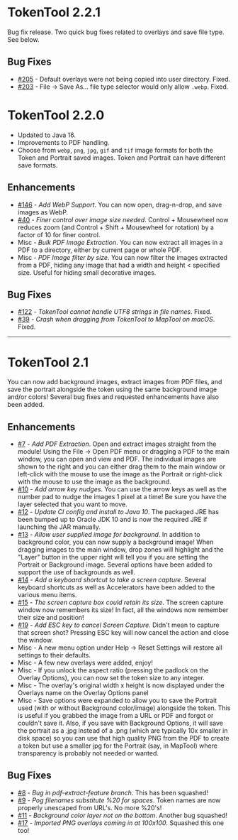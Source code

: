TokenTool 2.2.1
=====
Bug fix release.  Two quick bug fixes related to overlays and save file type.  See below.

Bug Fixes
-----
* [#205][i205] - Default overlays were not being copied into user directory. Fixed.
* [#203][i203] - File -> Save As... file type selector would only allow `.webp`. Fixed.

[i205]: https://github.com/RPTools/TokenTool/issues/205
[i203]: https://github.com/RPTools/TokenTool/issues/203

TokenTool 2.2.0
=====
- Updated to Java 16.
- Improvements to PDF handling.
- Choose from `webp`, `png`, `jpg`, `gif` and `tif` image formats for both the Token and Portrait saved images. Token and Portrait can have different save formats. 

Enhancements
-----
* [#146][i146] - *Add WebP Support*. You can now open, drag-n-drop, and save images as WebP.
* [#40][i40] - *Finer control over image size needed*. Control + Mousewheel now reduces zoom (and Control + Shift + Mousewheel for rotation) by a factor of 10 for finer control.
* Misc - *Bulk PDF Image Extraction*. You can now extract all images in a PDF to a directory, either by current page or whole PDF.
* Misc - *PDF Image filter by size*. You can now filter the images extracted from a PDF, hiding any image that had a width and height < specified size. Useful for hiding small decorative images.


Bug Fixes
-----
* [#122][i122] - *TokenTool cannot handle UTF8 strings in file names*. Fixed.
* [#39][i39] - *Crash when dragging from TokenTool to MapTool on macOS*. Fixed.

[i146]: https://github.com/RPTools/TokenTool/issues/146
[i122]: https://github.com/RPTools/TokenTool/issues/122
[i40]: https://github.com/RPTools/TokenTool/issues/40
[i39]: https://github.com/RPTools/TokenTool/issues/39

---

TokenTool 2.1
=====
You can now add background images, extract images from PDF files, and save the portrait alongside the token using the same background image and/or colors!  Several bug fixes and requested enhancements have also been added. 


Enhancements
-----
* [#7][i7] - *Add PDF Extraction*. Open and extract images straight from the module! Using the File -> Open PDF menu or dragging a PDF to the main window, you can open and view and PDF. The individual images are shown to the right and you can either drag them to the main window or left-click with the mouse to use the image as the Portrait or right-click with the mouse to use the image as the background.
* [#10][i10] - *Add arrow key nudges*. You can use the arrow keys as well as the number pad to nudge the images 1 pixel at a time! Be sure you have the layer selected that you want to move.
* [#12][i12] - *Update CI config and install to Java 10*. The packaged JRE has been bumped up to Oracle JDK 10 and is now the required JRE if launching the JAR manually. 
* [#13][i13] - *Allow user supplied image for background*. In addition to background color, you can now supply a background image! When dragging images to the main window, drop zones will highlight and the "Layer" button in the upper right will tell you if you are setting the Portrait or Background image. Several options have been added to support the use of backgrounds as well.
* [#14][i14] - *Add a keyboard shortcut to take a screen capture*.  Several keyboard shortcuts as well as Accelerators have been added to the various menu items.
* [#15][i15] - *The screen capture box could retain its size*. The screen capture window now remembers its size! In fact, all the windows now remember their size and position!
* [#19][i19] - *Add ESC key to cancel Screen Capture*. Didn't mean to capture that screen shot? Pressing ESC key will now cancel the action and close the window.
* Misc - A new menu option under Help -> Reset Settings will restore all settings to their defaults.
* Misc - A few new overlays were added, enjoy!
* Misc - If you unlock the aspect ratio (pressing the padlock on the Overlay Options), you can now set the token size to any integer.
* Misc - The overlay's original width x height is now displayed under the Overlays name on the Overlay Options panel
* Misc - Save options were expanded to allow you to save the Portrait used (with or without Background color/image) alongside the token. This is useful if you grabbed the image from a URL or PDF and forgot or couldn't save it. Also, if you save with Background Options, it will save the portrait as a .jpg instead of a .png (which are typically 10x smaller in disk space) so you can use that high quality PNG from the PDF to create a token but use a smaller jpg for the Portrait (say, in MapTool) where transparency is probably not needed or wanted.


Bug Fixes
-----
* [#8][i8] - *Bug in pdf-extract-feature branch*. This has been squashed!
* [#9][i9] - *Pog filenames substitute %20 for spaces*. Token names are now properly unescaped from URL's. No more %20's!
* [#11][i11] - *Background color layer not on the bottom*. Another bug squashed!
* [#17][i17] - *Imported PNG overlays coming in at 100x100*. Squashed this one too!


[i7]: https://github.com/JamzTheMan/TokenTool/issues/7
[i8]: https://github.com/JamzTheMan/TokenTool/issues/8
[i9]: https://github.com/JamzTheMan/TokenTool/issues/9
[i10]: https://github.com/JamzTheMan/TokenTool/issues/10
[i11]: https://github.com/JamzTheMan/TokenTool/issues/11
[i12]: https://github.com/JamzTheMan/TokenTool/issues/12
[i13]: https://github.com/JamzTheMan/TokenTool/issues/13
[i14]: https://github.com/JamzTheMan/TokenTool/issues/14
[i15]: https://github.com/JamzTheMan/TokenTool/issues/15
[i17]: https://github.com/JamzTheMan/TokenTool/issues/17
[i19]: https://github.com/JamzTheMan/TokenTool/issues/19
